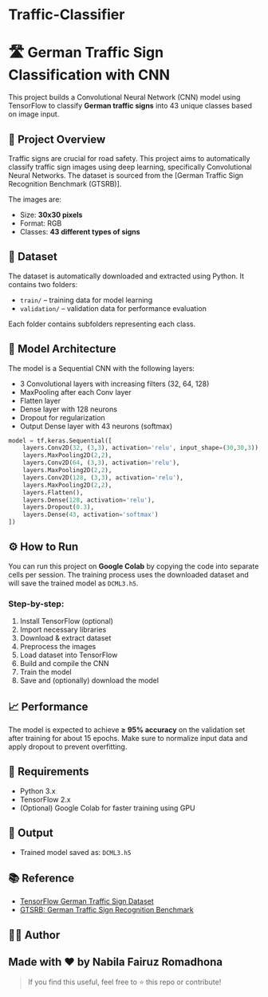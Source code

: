 # Traffic-Classifier

# 🛣️ German Traffic Sign Classification with CNN

This project builds a Convolutional Neural Network (CNN) model using TensorFlow to classify **German traffic signs** into 43 unique classes based on image input.

## 🚀 Project Overview

Traffic signs are crucial for road safety. This project aims to automatically classify traffic sign images using deep learning, specifically Convolutional Neural Networks. The dataset is sourced from the [German Traffic Sign Recognition Benchmark (GTSRB)].

The images are:
- Size: **30x30 pixels**
- Format: RGB
- Classes: **43 different types of signs**

## 📁 Dataset

The dataset is automatically downloaded and extracted using Python. It contains two folders:

- `train/` – training data for model learning
- `validation/` – validation data for performance evaluation

Each folder contains subfolders representing each class.

## 🧠 Model Architecture

The model is a Sequential CNN with the following layers:

- 3 Convolutional layers with increasing filters (32, 64, 128)
- MaxPooling after each Conv layer
- Flatten layer
- Dense layer with 128 neurons
- Dropout for regularization
- Output Dense layer with 43 neurons (softmax)

```python
model = tf.keras.Sequential([
    layers.Conv2D(32, (3,3), activation='relu', input_shape=(30,30,3)),
    layers.MaxPooling2D(2,2),
    layers.Conv2D(64, (3,3), activation='relu'),
    layers.MaxPooling2D(2,2),
    layers.Conv2D(128, (3,3), activation='relu'),
    layers.MaxPooling2D(2,2),
    layers.Flatten(),
    layers.Dense(128, activation='relu'),
    layers.Dropout(0.3),
    layers.Dense(43, activation='softmax')
])
```

## ⚙️ How to Run

You can run this project on **Google Colab** by copying the code into separate cells per session. The training process uses the downloaded dataset and will save the trained model as `DCML3.h5`.

### Step-by-step:

1. Install TensorFlow (optional)
2. Import necessary libraries
3. Download & extract dataset
4. Preprocess the images
5. Load dataset into TensorFlow
6. Build and compile the CNN
7. Train the model
8. Save and (optionally) download the model

## 📈 Performance

The model is expected to achieve **≥ 95% accuracy** on the validation set after training for about 15 epochs. Make sure to normalize input data and apply dropout to prevent overfitting.

## 🧪 Requirements

- Python 3.x
- TensorFlow 2.x
- (Optional) Google Colab for faster training using GPU

## 💾 Output

- Trained model saved as: `DCML3.h5`

## 📚 Reference

- [TensorFlow German Traffic Sign Dataset](https://storage.googleapis.com/download.tensorflow.org/data/certificate/germantrafficsigns.zip)
- [GTSRB: German Traffic Sign Recognition Benchmark](https://benchmark.ini.rub.de/gtsrb_news.html)

## 👨‍💻 Author

Made with ❤️ by Nabila Fairuz Romadhona
---

> If you find this useful, feel free to ⭐ this repo or contribute!
